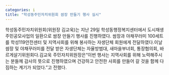 ```yaml
---
categories: i
title: "학성동주민자치위원회 쌈장 만들기 행사 실시"
---
```

학성동주민자치위원회(위원장 김교욱)는 지난 29일 학성동행정복지센터에서 도시재생 주민공모사업의 일환으로 쌈장 만들기 행사를 진행하였다. 쌈장과 야채꾸러미 100세트를 학성119안전센터 및 지역사회를 위해 봉사하는 자생단체 회원에게 전달하였다.이날 쌈장 및 야채꾸러미를 전달 받은 자생단체는 자율방범대, 새마을부녀회, 통장협의회, 바르게살기위원회다.김교욱 주민자치위원장은“이번 행사는 지역사회를 위해 노력해주시는 분들께 감사의 뜻으로 진행하였으며 건강하고 안전한 사회를 만들어 갈 것을 함께 다짐하는 계기가 되었다.”고 전했다.